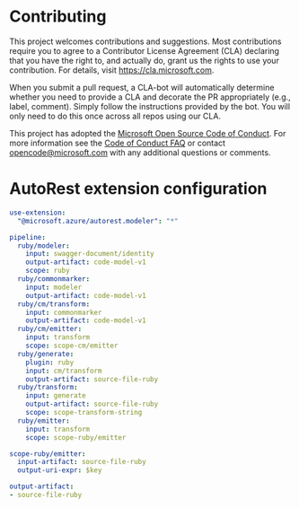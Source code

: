 
# Contributing

This project welcomes contributions and suggestions.  Most contributions require you to agree to a
Contributor License Agreement (CLA) declaring that you have the right to, and actually do, grant us
the rights to use your contribution. For details, visit https://cla.microsoft.com.

When you submit a pull request, a CLA-bot will automatically determine whether you need to provide
a CLA and decorate the PR appropriately (e.g., label, comment). Simply follow the instructions
provided by the bot. You will only need to do this once across all repos using our CLA.

This project has adopted the [Microsoft Open Source Code of Conduct](https://opensource.microsoft.com/codeofconduct/).
For more information see the [Code of Conduct FAQ](https://opensource.microsoft.com/codeofconduct/faq/) or
contact [opencode@microsoft.com](mailto:opencode@microsoft.com) with any additional questions or comments.

# AutoRest extension configuration

``` yaml
use-extension:
  "@microsoft.azure/autorest.modeler": "*"

pipeline:
  ruby/modeler:
    input: swagger-document/identity
    output-artifact: code-model-v1
    scope: ruby
  ruby/commonmarker:
    input: modeler
    output-artifact: code-model-v1
  ruby/cm/transform:
    input: commonmarker
    output-artifact: code-model-v1
  ruby/cm/emitter:
    input: transform
    scope: scope-cm/emitter
  ruby/generate:
    plugin: ruby
    input: cm/transform
    output-artifact: source-file-ruby
  ruby/transform:
    input: generate
    output-artifact: source-file-ruby
    scope: scope-transform-string
  ruby/emitter:
    input: transform
    scope: scope-ruby/emitter

scope-ruby/emitter:
  input-artifact: source-file-ruby
  output-uri-expr: $key

output-artifact:
- source-file-ruby
```